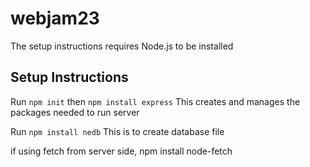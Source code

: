 # webjam23

The setup instructions requires Node.js to be installed

## Setup Instructions

Run `npm init` then `npm install express`
This creates and manages the packages needed to run server

Run `npm install nedb`
This is to create database file

if using fetch from server side, npm install node-fetch